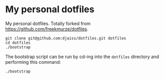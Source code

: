 # My personal dotfiles

My personal dotfiles. Totally forked from https://github.com/freekmurze/dotfiles.

```
git clone git@github.com:djaiss/dotfiles.git dotfiles
cd dotfiles
./bootstrap
```

The bootstrap script can be run by cd-ing into the `dotfiles` directory and performing this command:

```bash
./bootstrap
```
